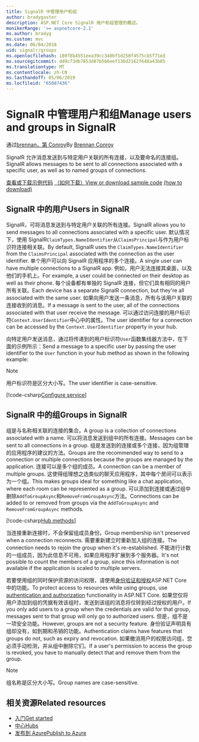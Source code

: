 ```yaml
---
title: SignalR 中管理用户和组
author: bradygaster
description: ASP.NET Core SignalR 用户和组管理的概述。
monikerRange: '>= aspnetcore-2.1'
ms.author: bradyg
ms.custom: mvc
ms.date: 06/04/2018
uid: signalr/groups
ms.openlocfilehash: 180f8b4551eea39cc340bf1d250f4575cb5f71ed
ms.sourcegitcommit: dd9c73db7853d87b566eef136d2162f648a43b85
ms.translationtype: MT
ms.contentlocale: zh-CN
ms.lasthandoff: 05/06/2019
ms.locfileid: "65087436"
---
```

# <a name="manage-users-and-groups-in-signalr"></a><span data-ttu-id="c016a-103">SignalR 中管理用户和组</span><span class="sxs-lookup"><span data-stu-id="c016a-103">Manage users and groups in SignalR</span></span>

<span data-ttu-id="c016a-104">通过[brennan，第 Conroy](https://github.com/BrennanConroy)</span><span class="sxs-lookup"><span data-stu-id="c016a-104">By [Brennan Conroy](https://github.com/BrennanConroy)</span></span>

<span data-ttu-id="c016a-105">SignalR 允许消息发送到与特定用户关联的所有连接，以及要命名的连接组。</span><span class="sxs-lookup"><span data-stu-id="c016a-105">SignalR allows messages to be sent to all connections associated with a specific user, as well as to named groups of connections.</span></span>

<span data-ttu-id="c016a-106">[查看或下载示例代码](https://github.com/aspnet/AspNetCore.Docs/tree/master/aspnetcore/signalr/groups/sample/) [（如何下载）](xref:index#how-to-download-a-sample)</span><span class="sxs-lookup"><span data-stu-id="c016a-106">[View or download sample code](https://github.com/aspnet/AspNetCore.Docs/tree/master/aspnetcore/signalr/groups/sample/) [(how to download)](xref:index#how-to-download-a-sample)</span></span>

## <a name="users-in-signalr"></a><span data-ttu-id="c016a-107">SignalR 中的用户</span><span class="sxs-lookup"><span data-stu-id="c016a-107">Users in SignalR</span></span>

<span data-ttu-id="c016a-108">SignalR，可将消息发送到与特定用户关联的所有连接。</span><span class="sxs-lookup"><span data-stu-id="c016a-108">SignalR allows you to send messages to all connections associated with a specific user.</span></span> <span data-ttu-id="c016a-109">默认情况下，使用 SignalR`ClaimTypes.NameIdentifier`从`ClaimsPrincipal`与作为用户标识符连接相关联。</span><span class="sxs-lookup"><span data-stu-id="c016a-109">By default, SignalR uses the `ClaimTypes.NameIdentifier` from the `ClaimsPrincipal` associated with the connection as the user identifier.</span></span> <span data-ttu-id="c016a-110">单个用户可以向 SignalR 应用程序的多个连接。</span><span class="sxs-lookup"><span data-stu-id="c016a-110">A single user can have multiple connections to a SignalR app.</span></span> <span data-ttu-id="c016a-111">例如，用户无法连接其桌面，以及他们的手机上。</span><span class="sxs-lookup"><span data-stu-id="c016a-111">For example, a user could be connected on their desktop as well as their phone.</span></span> <span data-ttu-id="c016a-112">每个设备都有单独的 SignalR 连接，但它们具有相同的用户所有关联。</span><span class="sxs-lookup"><span data-stu-id="c016a-112">Each device has a separate SignalR connection, but they're all associated with the same user.</span></span> <span data-ttu-id="c016a-113">如果向用户发送一条消息，所有与该用户关联的连接收到的消息。</span><span class="sxs-lookup"><span data-stu-id="c016a-113">If a message is sent to the user, all of the connections associated with that user receive the message.</span></span> <span data-ttu-id="c016a-114">可以通过访问连接的用户标识符`Context.UserIdentifier`中心中的属性。</span><span class="sxs-lookup"><span data-stu-id="c016a-114">The user identifier for a connection can be accessed by the `Context.UserIdentifier` property in your hub.</span></span>

<span data-ttu-id="c016a-115">向特定用户发送消息，通过将传递到的用户标识符`User`函数集线器方法中，在下面的示例所示：</span><span class="sxs-lookup"><span data-stu-id="c016a-115">Send a message to a specific user by passing the user identifier to the `User` function in your hub method as shown in the following example:</span></span>

> [!NOTE]
> <span data-ttu-id="c016a-116">用户标识符是区分大小写。</span><span class="sxs-lookup"><span data-stu-id="c016a-116">The user identifier is case-sensitive.</span></span>

[!code-csharp[Configure service](groups/sample/hubs/chathub.cs?range=29-32)]

## <a name="groups-in-signalr"></a><span data-ttu-id="c016a-117">SignalR 中的组</span><span class="sxs-lookup"><span data-stu-id="c016a-117">Groups in SignalR</span></span>

<span data-ttu-id="c016a-118">组是与名称相关联的连接的集合。</span><span class="sxs-lookup"><span data-stu-id="c016a-118">A group is a collection of connections associated with a name.</span></span> <span data-ttu-id="c016a-119">可以将消息发送到组中的所有连接。</span><span class="sxs-lookup"><span data-stu-id="c016a-119">Messages can be sent to all connections in a group.</span></span> <span data-ttu-id="c016a-120">组是发送到的连接或多个连接，因为组管理的应用程序的建议的方法。</span><span class="sxs-lookup"><span data-stu-id="c016a-120">Groups are the recommended way to send to a connection or multiple connections because the groups are managed by the application.</span></span> <span data-ttu-id="c016a-121">连接可以是多个组的成员。</span><span class="sxs-lookup"><span data-stu-id="c016a-121">A connection can be a member of multiple groups.</span></span> <span data-ttu-id="c016a-122">这使得组理想之选类似的聊天应用程序，其中每个房间可以表示为一个组。</span><span class="sxs-lookup"><span data-stu-id="c016a-122">This makes groups ideal for something like a chat application, where each room can be represented as a group.</span></span> <span data-ttu-id="c016a-123">可以添加到连接或通过组中删除`AddToGroupAsync`和`RemoveFromGroupAsync`方法。</span><span class="sxs-lookup"><span data-stu-id="c016a-123">Connections can be added to or removed from groups via the `AddToGroupAsync` and `RemoveFromGroupAsync` methods.</span></span>

[!code-csharp[Hub methods](groups/sample/hubs/chathub.cs?range=15-27)]

<span data-ttu-id="c016a-124">当连接重新连接时，不会保留组成员身份。</span><span class="sxs-lookup"><span data-stu-id="c016a-124">Group membership isn't preserved when a connection reconnects.</span></span> <span data-ttu-id="c016a-125">需要重新建立时重新加入组的连接。</span><span class="sxs-lookup"><span data-stu-id="c016a-125">The connection needs to rejoin the group when it's re-established.</span></span> <span data-ttu-id="c016a-126">不能进行计数的一组成员，因为此信息不可用，如果应用程序扩展到多个服务器。</span><span class="sxs-lookup"><span data-stu-id="c016a-126">It's not possible to count the members of a group, since this information is not available if the application is scaled to multiple servers.</span></span>

<span data-ttu-id="c016a-127">若要使用组的同时保护资源的访问权限，请使用[身份验证和授权](xref:signalr/authn-and-authz)ASP.NET Core 中的功能。</span><span class="sxs-lookup"><span data-stu-id="c016a-127">To protect access to resources while using groups, use [authentication and authorization](xref:signalr/authn-and-authz) functionality in ASP.NET Core.</span></span> <span data-ttu-id="c016a-128">如果您仅将用户添加到组的凭据有效该组时，发送到该组的消息将仅转到经过授权的用户。</span><span class="sxs-lookup"><span data-stu-id="c016a-128">If you only add users to a group when the credentials are valid for that group, messages sent to that group will only go to authorized users.</span></span> <span data-ttu-id="c016a-129">但是，组不是一项安全功能。</span><span class="sxs-lookup"><span data-stu-id="c016a-129">However, groups are not a security feature.</span></span> <span data-ttu-id="c016a-130">身份验证声明具有组却没有，如到期和吊销的功能。</span><span class="sxs-lookup"><span data-stu-id="c016a-130">Authentication claims have features that groups do not, such as expiry and revocation.</span></span> <span data-ttu-id="c016a-131">如果撤消用户的权限访问组，您必须手动检测，并从组中删除它们。</span><span class="sxs-lookup"><span data-stu-id="c016a-131">If a user's permission to access the group is revoked, you have to manually detect that and remove them from the group.</span></span>

> [!NOTE]
> <span data-ttu-id="c016a-132">组名称是区分大小写。</span><span class="sxs-lookup"><span data-stu-id="c016a-132">Group names are case-sensitive.</span></span>

## <a name="related-resources"></a><span data-ttu-id="c016a-133">相关资源</span><span class="sxs-lookup"><span data-stu-id="c016a-133">Related resources</span></span>

* [<span data-ttu-id="c016a-134">入门</span><span class="sxs-lookup"><span data-stu-id="c016a-134">Get started</span></span>](xref:tutorials/signalr)
* [<span data-ttu-id="c016a-135">中心</span><span class="sxs-lookup"><span data-stu-id="c016a-135">Hubs</span></span>](xref:signalr/hubs)
* [<span data-ttu-id="c016a-136">发布到 Azure</span><span class="sxs-lookup"><span data-stu-id="c016a-136">Publish to Azure</span></span>](xref:signalr/publish-to-azure-web-app)
